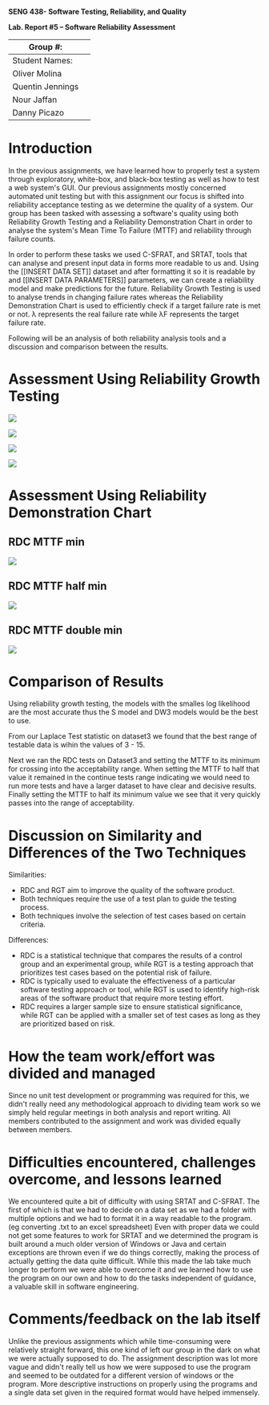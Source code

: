 **SENG 438- Software Testing, Reliability, and Quality**

**Lab. Report \#5 – Software Reliability Assessment**

| Group \#:       |   |
|-----------------|---|
| Student Names:  |   |
|      Oliver Molina           |   |
|      Quentin Jennings           |   |
|      Nour Jaffan           |   |
|      Danny Picazo           |   |

# Introduction
In the previous assignments, we have learned how to properly test a system through exploratory, white-box, and black-box testing as well as how to test a web system's GUI. Our previous assignments mostly concerned automated unit testing but with this assignment our focus is shifted into reliability acceptance testing as we determine the quality of a system. Our group has been tasked with assessing a software's quality using both Reliability Growth Testing and a Reliability Demonstration Chart in order to analyse the system's Mean Time To Failure (MTTF) and reliability through failure counts.

In order to perform these tasks we used C-SFRAT, and SRTAT, tools that can analyse and present input data in forms more readable to us and. Using the [[INSERT DATA SET]] dataset and after formatting it so it is readable by and [[INSERT DATA PARAMETERS]] parameters, we can create a reliability model and make predictions for the future. Reliability Growth Testing is used to analyse trends in changing failure rates whereas the Reliability Demonstration Chart is used to efficiently check if a target failure rate is met or not. λ represents the real failure rate while λF represents the target failure rate.

Following will be an analysis of both reliability analysis tools and a discussion and comparison between the results. 
# 

# Assessment Using Reliability Growth Testing 
![](./media/report/Intensity.png)

![](./media/report/MVF.png)

![](./media/report/Comparison.png)

![](./media/report/Laplace.png)

# Assessment Using Reliability Demonstration Chart 
## RDC MTTF min
![](./media/report/RDC_MTTFmin.png)
## RDC MTTF half min
![](./media/report/RDC_MTTFhalfmin.png)
## RDC MTTF double min
![](./media/report/RDC_MTTFdoublemin.png)
# 

# Comparison of Results
Using reliability growth testing, the models with the smalles log likelihood are the most accurate thus the S model and DW3 models would be the best to use.

From our Laplace Test statistic on dataset3 we found that the best range of testable data is wihin the values of 3 - 15.

Next we ran the RDC tests on Dataset3 and setting the MTTF to its minimum for crossing into the acceptability range. When setting the MTTF to half that value it remained in the continue tests range indicating we would need to run more tests and have a larger dataset to have clear and decisive results. Finally setting the MTTF to half its minimum value we see that it very quickly passes into the range of acceptability.
# Discussion on Similarity and Differences of the Two Techniques
Similarities:

* RDC and RGT aim to improve the quality of the software product.
* Both techniques require the use of a test plan to guide the testing process.
* Both techniques involve the selection of test cases based on certain criteria.

Differences:

* RDC is a statistical technique that compares the results of a control group and an experimental group, while RGT is a testing approach that prioritizes test cases based on the potential risk of failure.
* RDC is typically used to evaluate the effectiveness of a particular software testing approach or tool, while RGT is used to identify high-risk areas of the software product that require more testing effort.
* RDC requires a larger sample size to ensure statistical significance, while RGT can be applied with a smaller set of test cases as long as they are prioritized based on risk.
# How the team work/effort was divided and managed
Since no unit test development or programming was required for this, we didn't really need any methodological approach to dividing team work so we simply held regular meetings in both analysis and report writing. All members contributed to the assignment and work was divided equally between members.
# 

# Difficulties encountered, challenges overcome, and lessons learned
We encountered quite a bit of difficulty with using SRTAT and C-SFRAT. The first of which is that we had to decide on a data set as we had a folder with multiple options and we had to format it in a way readable to the program. (eg converting .txt to an excel spreadsheet) Even with proper data we could not get some features to work for SRTAT and we determined the program is built around a much older version of Windows or Java and certain exceptions are thrown even if we do things correctly, making the process of actually getting the data quite difficult. While this made the lab take much longer to perform we were able to overcome it and we learned how to use the program on our own and how to do the tasks independent of guidance, a valuable skill in software engineering.

# Comments/feedback on the lab itself
Unlike the previous assignments which while time-consuming were relatively straight forward, this one kind of left our group in the dark on what we were actually supposed to do. The assignment description was lot more vague and didn't really tell us how we were supposed to use the program and seemed to be outdated for a different version of windows or the program. More descriptive instructions on properly using the programs and a single data set given in the required format would have helped immensely.
